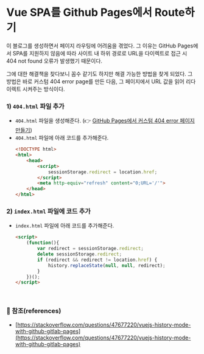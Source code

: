 # Vue SPA를 Github Pages에서 Route하기

이 블로그를 생성하면서 페이지 라우팅에 어려움을 겪었다. 
그 이유는 GitHub Pages에서 SPA를 지원하지 않음에 따라 사이트 내 하위 경로로 URL을 다이렉트로 접근 시 404 not found 오류가 발생했기 때문이다.

그에 대한 해결책을 찾다보니 꼼수 같기도 하지만 해결 가능한 방법을 찾게 되었다.
그 방법은 바로 커스텀 404 error page를 만든 다음, 그 페이지에서 URL 값을 읽어 리다이렉트 시켜주는 방식이다.

### 1) `404.html` 파일 추가
- `404.html` 파일을 생성해준다. (:point_right: [GitHub Pages에서 커스텀 404 error 페이지 만들기](http://localhost:8080/posts/9))
- `404.html` 파일에 아래 코드를 추가해준다.
    ```html
    <!DOCTYPE html>
    <html>
        <head>
            <script>
                sessionStorage.redirect = location.href;
            </script>
            <meta http-equiv="refresh" content="0;URL='/'">
        </head>
    </html>
    ```

### 2) `index.html` 파일에 코드 추가
- `index.html` 파일에 아래 코드를 추가해준다.
    ```html
    <script>
        (function(){
            var redirect = sessionStorage.redirect;
            delete sessionStorage.redirect;
            if (redirect && redirect != location.href) {
                history.replaceState(null, null, redirect);
            }
        })();
    </script>
    ```
<br>

### :bookmark_tabs: 참조(references)
- [https://stackoverflow.com/questions/47677220/vuejs-history-mode-with-github-gitlab-pages](https://stackoverflow.com/questions/47677220/vuejs-history-mode-with-github-gitlab-pages)